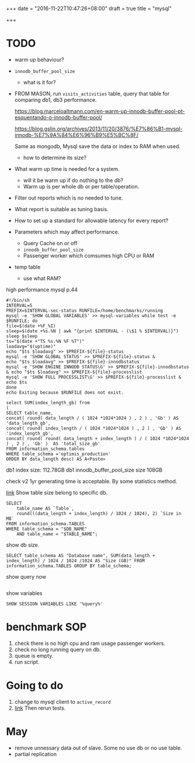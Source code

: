 +++
date = "2016-11-22T10:47:26+08:00"
draft = true
title = "mysql"

+++

# TODO
- warm up behaviour? 

- `innodb_buffer_pool_size`
  - what is it for?

- FROM MASON, run `visits_activities` table, query that table for comparing db1, db3 performance.

    https://blog.marceloaltmann.com/en-warm-up-innodb-buffer-pool-pt-esquentando-o-innodb-buffer-pool/

    https://blog.gslin.org/archives/2013/11/20/3876/%E7%86%B1-mysql-innodb-%E7%9A%84%E6%96%B9%E5%BC%8F/

    Same as mongodb, Mysql save the data or index to RAM when used.
  - how to determine its size?


- What warm up time is needed for a system.
  - will it be warm up if do nothing to the db?
  - Warm up is per whole db or per table/operation.

- Filter out reports which is no needed to tune.

- What report is suitable as tuning basis.

- How to set up a standard for allowable latency for every report?

- Parameters which may affect performance.
  - Query Cache on or off
  - `innodb_buffer_pool_size`
  - Passenger worker which comsumes high CPU or RAM

- temp table
  - use what RAM?

high performance mysql p.44

```
#!/bin/sh
INTERVAL=5
PREFIX=$INTERVAL-sec-status RUNFILE=/home/benchmarks/running
mysql -e 'SHOW GLOBAL VARIABLES' >> mysql-variables while test -e $RUNFILE; do
file=$(date +%F_%I)
sleep=$(date +%s.%N | awk "{print $INTERVAL - (\$1 % $INTERVAL)}")
sleep $sleep
ts="$(date +"TS %s.%N %F %T")"
loadavg="$(uptime)"
echo "$ts $loadavg" >> $PREFIX-${file}-status
mysql -e 'SHOW GLOBAL STATUS' >> $PREFIX-${file}-status &
echo "$ts $loadavg" >> $PREFIX-${file}-innodbstatus
mysql -e 'SHOW ENGINE INNODB STATUS\G' >> $PREFIX-${file}-innodbstatus & echo "$ts $loadavg" >> $PREFIX-${file}-processlist
mysql -e 'SHOW FULL PROCESSLIST\G' >> $PREFIX-${file}-processlist &
echo $ts
done
echo Exiting because $RUNFILE does not exist.
```



```
select SUM(index_length_gb) from
(
SELECT table_name,
concat( round( data_length / ( 1024 *1024*1024 ) , 2 ) , 'Gb' ) AS 'data_length_gb',
concat( round( index_length / ( 1024 *1024*1024 ) , 2 ) , 'Gb' ) AS 'index_length_gb',
concat( round( round( data_length + index_length ) / ( 1024 *1024*1024 ) , 2 ) , 'Gb' )  AS 'total_size_gb'
FROM information_schema.tables
WHERE table_schema ='optimis_production'
ORDER BY data_length desc) AS A<Paste>
```

db1 index size: 112.78GB
db1 innodb_buffer_pool_size size 108GB


check v2 1yr generating time is acceptable. By some statistics method.

[link](http://stackoverflow.com/questions/9620198/how-to-get-the-sizes-of-the-tables-of-a-mysql-database) Show table size belong to specific db.

```
SELECT 
    table_name AS `Table`, 
    round(((data_length + index_length) / 1024 / 1024), 2) `Size in MB` 
FROM information_schema.TABLES 
WHERE table_schema = "$DB_NAME"
    AND table_name = "$TABLE_NAME";
```

show db size.
```
SELECT table_schema AS "Database name", SUM(data_length + index_length) / 1024 / 1024 /1024 AS "Size (GB)" FROM information_schema.TABLES GROUP BY table_schema;
```

show query now
```
```

show variables
```
SHOW SESSION VARIABLES LIKE '%query%'
```

# benchmark SOP

1. check there is no high cpu and ram usage passenger workers.
2. check no long running query on db.
3. queue is empty.
4. run script.

# Going to do

1. change to mysql client to `active_record`
2. [link](http://dev.mysql.com/doc/refman/5.7/en/analyze-table.html) Then rerun tests.

# May

- remove unnessary data out of slave. Some no use db or no use table.
- partial replication
